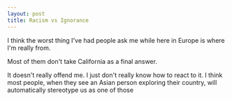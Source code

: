 ```yaml
---
layout: post
title: Racism vs Ignorance
---
```

I think the worst thing I've had people ask me while here in Europe is where I'm really from.

Most of them don't take California as a final answer.

It doesn't really offend me. I just don't really know how to react to it. I think most people, when they see an Asian person exploring their country, will automatically stereotype us as one of those
